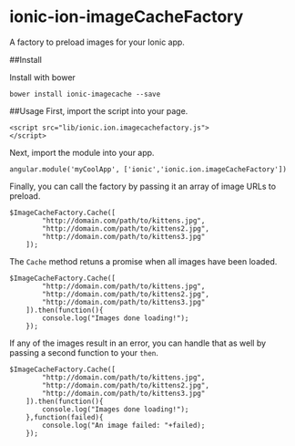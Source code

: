 # ionic-ion-imageCacheFactory
A factory to preload images for your Ionic app.

##Install

Install with bower

```
bower install ionic-imagecache --save
```

##Usage
First, import the script into your page.

```
<script src="lib/ionic.ion.imagecachefactory.js">
</script>
```

Next, import the module into your app.

```
angular.module('myCoolApp', ['ionic','ionic.ion.imageCacheFactory'])
```

Finally, you can call the factory by passing it an array of image URLs to preload.

```
$ImageCacheFactory.Cache([
		"http://domain.com/path/to/kittens.jpg",
		"http://domain.com/path/to/kittens2.jpg",
		"http://domain.com/path/to/kittens3.jpg"
	]);
```

The ```Cache``` method retuns a promise when all images have been loaded.

```
$ImageCacheFactory.Cache([
		"http://domain.com/path/to/kittens.jpg",
		"http://domain.com/path/to/kittens2.jpg",
		"http://domain.com/path/to/kittens3.jpg"
	]).then(function(){
		console.log("Images done loading!");
	});
```

If any of the images result in an error, you can handle that as well by passing a second function to your ```then```.

```
$ImageCacheFactory.Cache([
		"http://domain.com/path/to/kittens.jpg",
		"http://domain.com/path/to/kittens2.jpg",
		"http://domain.com/path/to/kittens3.jpg"
	]).then(function(){
		console.log("Images done loading!");
	},function(failed){
		console.log("An image failed: "+failed);
	});
```
